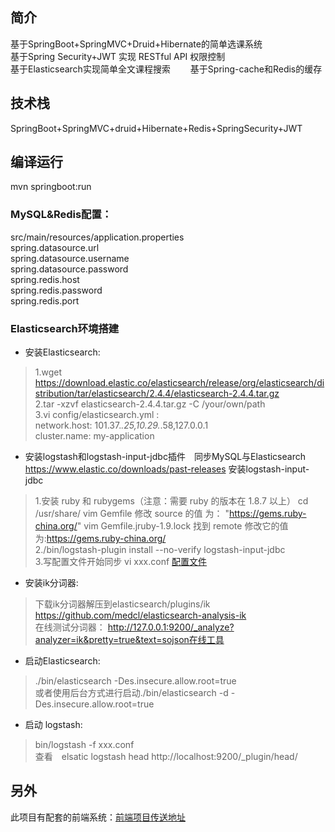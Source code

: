## 简介
基于SpringBoot+SpringMVC+Druid+Hibernate的简单选课系统  
基于Spring Security+JWT 实现 RESTful API 权限控制  
基于Elasticsearch实现简单全文课程搜索　　
基于Spring-cache和Redis的缓存

## 技术栈
 SpringBoot+SpringMVC+druid+Hibernate+Redis+SpringSecurity+JWT 
## 编译运行　　
mvn springboot:run
### MySQL&Redis配置：  
src/main/resources/application.properties  
spring.datasource.url  
spring.datasource.username  
spring.datasource.password  
spring.redis.host  
spring.redis.password  
spring.redis.port  
### Elasticsearch环境搭建
* 安装Elasticsearch:  
 >1.wget https://download.elastic.co/elasticsearch/release/org/elasticsearch/distribution/tar/elasticsearch/2.4.4/elasticsearch-2.4.4.tar.gz  
 2.tar -xzvf elasticsearch-2.4.4.tar.gz -C /your/own/path  
 3.vi config/elasticsearch.yml :  
network.host: 101.37.*.25,10.29.*.58,127.0.0.1  
cluster.name: my-application

* 安装logstash和logstash-input-jdbc插件　同步MySQL与Elasticsearch
https://www.elastic.co/downloads/past-releases
安装logstash-input-jdbc
>1.安装 ruby 和 rubygems（注意：需要 ruby 的版本在 1.8.7 以上）
cd /usr/share/
vim Gemfile
修改 source 的值 为： "https://gems.ruby-china.org/"
vim  Gemfile.jruby-1.9.lock 
找到 remote 修改它的值为:https://gems.ruby-china.org/  
2./bin/logstash-plugin install --no-verify  logstash-input-jdbc  
3.写配置文件开始同步 vi xxx.conf [配置文件](other-conf-file/logstash.conf)

* 安装ik分词器:  
>下载ik分词器解压到elasticsearch/plugins/ik 
https://github.com/medcl/elasticsearch-analysis-ik  
在线测试分词器：
http://127.0.0.1:9200/_analyze?analyzer=ik&pretty=true&text=sojson在线工具  

* 启动Elasticsearch:  
>./bin/elasticsearch -Des.insecure.allow.root=true  
或者使用后台方式进行启动./bin/elasticsearch -d -Des.insecure.allow.root=true   

* 启动 logstash:  
>bin/logstash -f xxx.conf  
查看　elsatic logstash head
http://localhost:9200/_plugin/head/

## 另外
此项目有配套的前端系统：[前端项目传送地址](https://github.com/tiyh/course-selection-vue)
